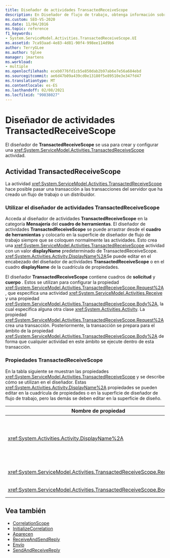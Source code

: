 ```yaml
---
title: Diseñador de actividades TransactedReceiveScope
description: En Diseñador de flujo de trabajo, obtenga información sobre cómo puede usar el diseñador de TransactedReceiveScope para crear y configurar una actividad TransactedReceiveScope.
ms.custom: SEO-VS-2020
ms.date: 11/04/2016
ms.topic: reference
f1_keywords:
- System.ServiceModel.Activities.TransactedReceiveScope.UI
ms.assetid: 7ca93aad-4e83-4d81-90f4-998ee114d9b6
author: TerryGLee
ms.author: tglee
manager: jmartens
ms.workload:
- multiple
ms.openlocfilehash: eceb0776fd1cb5e850dab2b97ab6e7e56a684ebd
ms.sourcegitcommit: ae6d47b09a439cd0e13180f5e89510e3e347fd47
ms.translationtype: MT
ms.contentlocale: es-ES
ms.lasthandoff: 02/08/2021
ms.locfileid: "99838027"
---
```

# <a name="transactedreceivescope-activity-designer"></a>Diseñador de actividades TransactedReceiveScope

El diseñador de **TransactedReceiveScope** se usa para crear y configurar una <xref:System.ServiceModel.Activities.TransactedReceiveScope> actividad.

## <a name="the-transactedreceivescope-activity"></a>Actividad TransactedReceiveScope

La actividad <xref:System.ServiceModel.Activities.TransactedReceiveScope> hace posible pasar una transacción a las transacciones del servidor que ha creado un flujo de trabajo o un distribuidor.

### <a name="using-the-transactedreceivescope-activity-designer"></a>Utilizar el diseñador de actividades TransactedReceiveScope

Acceda al diseñador de actividades **TransactedReceiveScope** en la categoría **Mensajería** del **cuadro de herramientas**. El diseñador de actividades **TransactedReceiveScope** se puede arrastrar desde el **cuadro de herramientas** y colocarlo en la superficie de diseñador de flujo de trabajo siempre que se coloquen normalmente las actividades. Esto crea una <xref:System.ServiceModel.Activities.TransactedReceiveScope> actividad con un valor **displayName** predeterminado de TransactedReceiveScope. <xref:System.Activities.Activity.DisplayName%2A>Se puede editar en el encabezado del diseñador de actividades **TransactedReceiveScope** o en el cuadro **displayName** de la cuadrícula de propiedades.

El diseñador **TransactedReceiveScope** contiene cuadros de **solicitud** y **cuerpo** . Estos se utilizan para configurar la propiedad <xref:System.ServiceModel.Activities.TransactedReceiveScope.Request%2A>, que especifica una actividad <xref:System.ServiceModel.Activities.Receive> y una propiedad <xref:System.ServiceModel.Activities.TransactedReceiveScope.Body%2A>, la cual especifica alguna otra clase <xref:System.Activities.Activity>. La propiedad <xref:System.ServiceModel.Activities.TransactedReceiveScope.Request%2A> crea una transacción. Posteriormente, la transacción se prepara para el ámbito de la propiedad <xref:System.ServiceModel.Activities.TransactedReceiveScope.Body%2A> de forma que cualquier actividad en este ámbito se ejecute dentro de esta transacción.

### <a name="the-transactedreceivescope-properties"></a>Propiedades TransactedReceiveScope

En la tabla siguiente se muestran las propiedades <xref:System.ServiceModel.Activities.TransactedReceiveScope> y se describe cómo se utilizan en el diseñador. Estas <xref:System.Activities.Activity.DisplayName%2A> propiedades se pueden editar en la cuadrícula de propiedades o en la superficie de diseñador de flujo de trabajo, pero las demás se deben editar en la superficie de diseño.

|Nombre de propiedad|Obligatorio|Uso|
|-|--------------|-|
|<xref:System.Activities.Activity.DisplayName%2A>|False|El nombre descriptivo opcional de la actividad de la clase <xref:System.ServiceModel.Activities.TransactedReceiveScope>. El valor predeterminado es TransactedReceiveScope.<br /><br /> Aunque el nombre <xref:System.Activities.Activity.DisplayName%2A> no es obligatorio, se recomienda usar un nombre para mostrar.|
|<xref:System.ServiceModel.Activities.TransactedReceiveScope.Request%2A>|True|Quita una <xref:System.ServiceModel.Activities.Receive> actividad en el bloque de **solicitud** en la superficie del diseñador de actividad.|
|<xref:System.ServiceModel.Activities.TransactedReceiveScope.Body%2A>|False|Coloca un <xref:System.Activities.Activity> en el bloque de **cuerpo** en la superficie del diseñador de actividad.|

## <a name="see-also"></a>Vea también

- [CorrelationScope](../workflow-designer/correlationscope-activity-designer.md)
- [InitializeCorrelation](../workflow-designer/initializecorrelation-activity-designer.md)
- [Aparecen](../workflow-designer/receive-activity-designer.md)
- [ReceiveAndSendReply](../workflow-designer/receiveandsendreply-template-designer.md)
- [Envío](../workflow-designer/send-activity-designer.md)
- [SendAndReceiveReply](../workflow-designer/sendandreceivereply-template-designer.md)